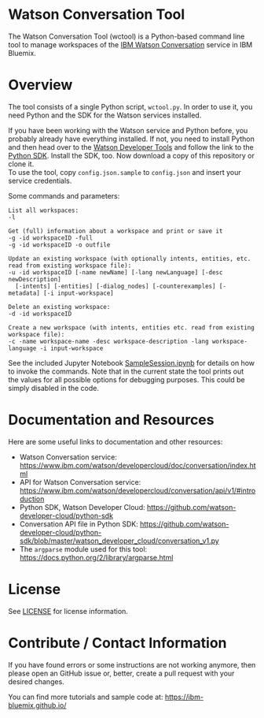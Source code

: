 # Watson Conversation Tool
The Watson Conversation Tool (wctool) is a Python-based command line tool to manage workspaces of the [IBM Watson Conversation](https://www.ibm.com/watson/developercloud/doc/conversation/index.html) service in IBM Bluemix.

# Overview
The tool consists of a single Python script, `wctool.py`. In order to use it, you need Python and the SDK for the Watson services installed.

If you have been working with the Watson service and Python before, you probably already have everything installed. If not, you need to install Python and then head over to the [Watson Developer Tools](https://www.ibm.com/watson/developercloud/developer-tools.html) and follow the link to the [Python SDK](https://github.com/watson-developer-cloud/python-sdk). Install the SDK, too. Now download a copy of this repository or clone it.   
To use the tool, copy `config.json.sample` to `config.json` and insert your service credentials.

Some commands and parameters:
```
List all workspaces:
-l

Get (full) information about a workspace and print or save it
-g -id workspaceID -full       
-g -id workspaceID -o outfile

Update an existing workspace (with optionally intents, entities, etc. read from existing workspace file):
-u -id workspaceID [-name newName] [-lang newLanguage] [-desc newDescription]
  [-intents] [-entities] [-dialog_nodes] [-counterexamples] [-metadata] [-i input-workspace]

Delete an existing workspace:
-d -id workspaceID

Create a new workspace (with intents, entities etc. read from existing workspace file):
-c -name workspace-name -desc workspace-description -lang workspace-language -i input-workspace
```

See the included Jupyter Notebook [SampleSession.ipynb](SampleSession.ipynb) for details on how to invoke the commands. Note that in the current state the tool prints out the values for all possible options for debugging purposes. This could be simply disabled in the code.


# Documentation and Resources
Here are some useful links to documentation and other resources:
* Watson Conversation service: https://www.ibm.com/watson/developercloud/doc/conversation/index.html
* API for Watson Conversation service: https://www.ibm.com/watson/developercloud/conversation/api/v1/#introduction
* Python SDK, Watson Developer Cloud: https://github.com/watson-developer-cloud/python-sdk
* Conversation API file in Python SDK: https://github.com/watson-developer-cloud/python-sdk/blob/master/watson_developer_cloud/conversation_v1.py
* The `argparse` module used for this tool: https://docs.python.org/2/library/argparse.html

# License
See [LICENSE](LICENSE) for license information.

# Contribute / Contact Information
If you have found errors or some instructions are not working anymore, then please open an GitHub issue or, better, create a pull request with your desired changes.

You can find more tutorials and sample code at:
https://ibm-bluemix.github.io/
